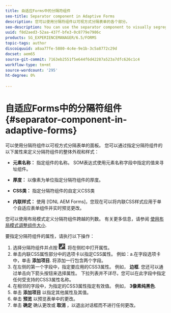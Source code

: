 ```yaml
---
title: 自适应Forms中的分隔符组件
seo-title: Separator component in Adaptive Forms
description: 您可以使用分隔符组件以可视方式分隔表单的各个部分。
seo-description: You can use the separator component to visually segregate sections of a form.
uuid: f8d2aed3-52aa-437f-bfe3-0c8779e7986c
products: SG_EXPERIENCEMANAGER/6.5/FORMS
topic-tags: author
discoiquuid: a8aa77fe-5880-4c4e-9e1b-3c5a8772c29d
docset: aem65
source-git-commit: 7163eb2551f5e644f6d42287a523a7dfc626c1c4
workflow-type: tm+mt
source-wordcount: '295'
ht-degree: 0%

---
```



# 自适应Forms中的分隔符组件{#separator-component-in-adaptive-forms}

可以使用分隔符组件以可视方式分隔表单的面板。 您可以通过指定分隔符组件的以下属性来定义分隔符组件的整体外观和样式：

* **元素名称：** 指定组件的名称。 SOM表达式使用元素名称字段中指定的值来寻址组件。
* **厚度：** 以像素为单位指定分隔符组件的厚度。

* **CSS类：** 指定分隔符组件的自定义CSS类

* **内联样式：** 使用 [!DNL AEM Forms]，您现在可以将内联CSS样式应用于单个自适应表单组件并实时预览更改。

您可以使用布局模式定义分隔符组件跨越的列数。 有关更多信息，请参阅 [使用布局模式调整组件大小](resize-using-layout-mode.md).

要指定分隔符组件的属性，请执行以下操作：

1. 选择分隔符组件并点按 ![cppr](assets/cmppr.png). 将在侧栏中打开属性。
1. 单击内联CSS属性部分中的选项卡以指定CSS属性。 例如：a.在字段选项卡中，单击 **添加项目**. 将添加一行包含两个字段。
1. 在左侧的第一个字段中，指定要应用的CSS3属性。 例如， **边框**. 您还可以通过单击向下箭头按钮来选择属性。 下拉列表并不详尽，您可以在此字段中指定任何受支持的CSS3属性名称。
1. 在相邻的字段中，为指定的CSS3属性指定有效值。 例如， **3像素纯黑色**.
1. 单击 **添加项目** 以指定其他属性及其值。
1. 单击 **预览** 以预览表单中的更改。
1. 单击 **确定** 确认更改或 **取消** ，以退出对话框而不进行任何更改。

